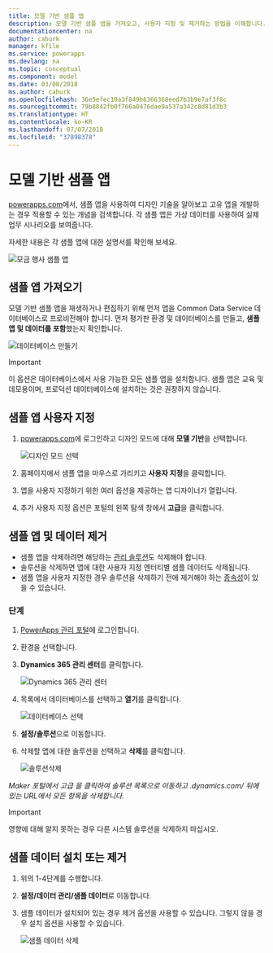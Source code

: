 ```yaml
---
title: 모델 기반 샘플 앱
description: 모델 기반 샘플 앱을 가져오고, 사용자 지정 및 제거하는 방법을 이해합니다.
documentationcenter: na
author: caburk
manager: kfile
ms.service: powerapps
ms.devlang: na
ms.topic: conceptual
ms.component: model
ms.date: 03/08/2018
ms.author: caburk
ms.openlocfilehash: 36e5efec10a3f849b6366368eed7b3b9e7af3f8c
ms.sourcegitcommit: 79b8842fb0f766a0476dae9a537a342c8d81d3b3
ms.translationtype: HT
ms.contentlocale: ko-KR
ms.lasthandoff: 07/07/2018
ms.locfileid: "37898378"
---
```

# <a name="model-driven-sample-apps"></a>모델 기반 샘플 앱

[powerapps.com](https://powerapps.com)에서, 샘플 앱을 사용하여 디자인 기술을 알아보고 고유 앱을 개발하는 경우 적용할 수 있는 개념을 검색합니다. 각 샘플 앱은 가상 데이터를 사용하여 실제 업무 시나리오를 보여줍니다. 

자세한 내용은 각 샘플 앱에 대한 설명서를 확인해 보세요. 

![모금 행사 샘플 앱](media/overview-model-driven-samples/fundraiser-app1.png)


## <a name="get-sample-apps"></a>샘플 앱 가져오기

모델 기반 샘플 앱을 재생하거나 편집하기 위해 먼저 앱을 Common Data Service 데이터베이스로 프로비전해야 합니다. 먼저 평가판 환경 및 데이터베이스를 만들고, **샘플 앱 및 데이터를 포함**했는지 확인합니다.

![데이터베이스 만들기](media/overview-model-driven-samples/create-database1.png)


> [!IMPORTANT]
> 이 옵션은 데이터베이스에서 사용 가능한 모든 샘플 앱을 설치합니다. 샘플 앱은 교육 및 데모용이며, 프로덕션 데이터베이스에 설치하는 것은 권장하지 않습니다. 

## <a name="customize-a-sample-app"></a>샘플 앱 사용자 지정

1. [powerapps.com](https://powerapps.com)에 로그인하고 디자인 모드에 대해 **모델 기반**을 선택합니다. 

    ![디자인 모드 선택](media/overview-model-driven-samples/choose-design-mode.png)

2. 홈페이지에서 샘플 앱을 마우스로 가리키고 **사용자 지정**을 클릭합니다.
3. 앱을 사용자 지정하기 위한 여러 옵션을 제공하는 앱 디자이너가 열립니다. 
4. 추가 사용자 지정 옵션은 포털의 왼쪽 탐색 창에서 **고급**을 클릭합니다.

## <a name="remove-sample-apps-and-data"></a>샘플 앱 및 데이터 제거 
- 샘플 앱을 삭제하려면 해당하는 [관리 솔루션](https://docs.microsoft.com/dynamics365/customer-engagement/developer/uninstall-delete-solution)도 삭제해야 합니다. 
- 솔루션을 삭제하면 앱에 대한 사용자 지정 엔터티별 샘플 데이터도 삭제됩니다.
- 샘플 앱을 사용자 지정한 경우 솔루션을 삭제하기 전에 제거해야 하는 [종속성](https://docs.microsoft.com/dynamics365/customer-engagement/developer/dependency-tracking-solution-components)이 있을 수 있습니다.

### <a name="steps"></a>단계
1. [PowerApps 관리 포털](https://admin.powerapps.com)에 로그인합니다.

2. 환경을 선택합니다.

3. **Dynamics 365 관리 센터**를 클릭합니다. 

    ![Dynamics 365 관리 센터](media/overview-model-driven-samples/admin-center.png)

4. 목록에서 데이터베이스를 선택하고 **열기**를 클릭합니다.

    ![데이터베이스 선택](media/overview-model-driven-samples/select-database.png)

5. **설정/솔루션**으로 이동합니다.

6. 삭제할 앱에 대한 솔루션을 선택하고 **삭제**를 클릭합니다.

    ![솔루션삭제](media/overview-model-driven-samples/delete-solution.png)

<em>Maker 포털에서 **고급</em>* 을 클릭하여 솔루션 목록으로 이동하고 .dynamics.com/ 뒤에 있는 URL에서 모든 항목을 삭제합니다.*

> [!IMPORTANT]
> 영향에 대해 알지 못하는 경우 다른 시스템 솔루션을 삭제하지 마십시오.

## <a name="install-or-uninstall-sample-data"></a>샘플 데이터 설치 또는 제거
1. 위의 1-4단계를 수행합니다.
2. **설정/데이터 관리/샘플 데이터**로 이동합니다.
3. 샘플 데이터가 설치되어 있는 경우 제거 옵션을 사용할 수 있습니다. 그렇지 않을 경우 설치 옵션을 사용할 수 있습니다. 

    ![샘플 데이터 삭제](media/overview-model-driven-samples/remove-sample-data.png)




